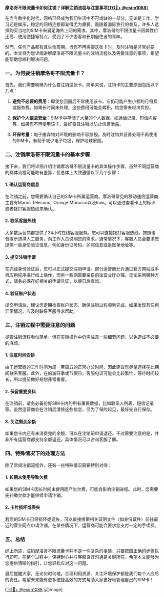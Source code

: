 **摩洛哥不限流量卡如何注销？详解注销流程与注意事项[[TG💪+ @esim1088](https://t.me/s/esim1088)]**

在当今数字化时代，网络已经成为我们生活中不可或缺的一部分。无论是工作、学习还是娱乐，稳定的网络连接都显得尤为重要。而随着国际旅行的普及，许多人选择购买当地的SIM卡来满足海外上网的需求。其中，摩洛哥的不限流量卡因其性价比高、使用便捷等特点，受到了不少游客和长期居住者的青睐。

然而，任何产品都有其生命周期，当您不再需要这张卡时，及时注销是非常必要的。本文将为您详细讲解摩洛哥不限流量卡的注销流程以及需要注意的事项，希望能帮助您顺利解决问题。

### 一、为何要注销摩洛哥不限流量卡？

首先，我们需要明确为什么要注销这张卡。简单来说，注销卡的主要原因包括以下几点：

1. **避免不必要的费用**：即使您回国后不常使用该卡，它仍可能产生小额的月租费或服务费。如果长时间未处理，这些费用可能会累积，给您带来经济负担。
   
2. **保护个人信息安全**：SIM卡中存储了大量的个人数据，如通话记录、短信内容等。如果您不再使用该卡，最好将其注销以防止信息泄露。

3. **环保考量**：电子废弃物对环境的影响不容忽视。及时注销并妥善处理不再使用的SIM卡，有助于减少电子垃圾，保护地球家园。

### 二、注销摩洛哥不限流量卡的基本步骤

接下来，我们将详细介绍注销摩洛哥不限流量卡的具体操作步骤。虽然不同运营商的具体流程可能略有差异，但总体上大致遵循以下几个步骤：

#### 1. 确认运营商信息

在注销之前，您需要确认自己的SIM卡所属运营商。摩洛哥常见的移动通信运营商主要有Maroc Telecom、Orange Morocco以及Inwi。可以通过查看卡上的标识或者拨打客服热线来确认。

#### 2. 联系客服热线

大多数运营商都提供了24小时在线客服服务。您可以直接拨打客服热线，按照语音提示选择人工服务，向工作人员说明您的需求。通常情况下，客服人员会要求您提供一些身份验证信息，例如身份证号码、护照信息或是账单地址等。

#### 3. 提交注销申请

在完成身份验证后，您可以正式提交注销申请。部分运营商允许通过官方网站或手机应用程序进行线上操作，而另一些则需要亲自前往营业厅办理。无论采用哪种方式，请务必保存好相关的申请凭证，以便日后查询。

#### 4. 验证账户状态

提交申请后，建议您定期检查账户状态，确保注销过程顺利完成。如果发现有任何异常情况，应及时联系客服寻求帮助。

### 三、注销过程中需要注意的问题

尽管注销流程看似简单，但在实际操作中仍需注意一些细节问题，以免造成不必要的麻烦。

#### 1. 注意时间安排

由于运营商的工作时间为周一至周五的正常办公时间，因此建议您尽量选择在此期间联系客服。此外，在旅游旺季或节假日，客服电话可能会比较繁忙，等待时间较长，所以提前做好规划非常重要。

#### 2. 保留重要资料

在注销前，请务必备份好SIM卡内的所有重要数据，比如联系人列表、短信记录等。虽然运营商会在注销后清除这些信息，但为了保险起见，最好先自行保存。

#### 3. 关注剩余余额

如果您卡内还有未消费完的余额，可以在注销前申请退还。不过需要注意的是，并非所有运营商都支持余额返还，具体情况可以咨询客服了解。

### 四、特殊情况下的处理方法

除了常规注销流程外，还有一些特殊情况需要特别对待：

#### 1. 长期未使用导致欠费

如果您的SIM卡因长时间未使用而产生欠费，可能会影响注销进程。此时，您需要先补缴欠款才能继续申请注销。

#### 2. 卡片损坏或丢失

若您的SIM卡已经损坏或遗失，可以直接携带相关证明文件（如身份证件）前往最近的营业网点申请注销。在某些情况下，运营商可能会要求您支付一定的手续费。

### 五、总结

综上所述，注销摩洛哥不限流量卡并不是一件复杂的事情，只要按照正确的步骤执行即可。在整个过程中，保持耐心并与客服良好沟通是关键所在。希望本文能够为您提供清晰的指引，让您轻松应对这一问题。

最后提醒大家，无论何时何地，合理利用资源、关注环境保护都是我们每个人应尽的责任。希望未来能有更多便捷高效的方式帮助大家更好地管理自己的SIM卡！

[[TG💪+ @esim1088](https://t.me/s/esim1088) ![Image](https://i.postimg.cc/4NQfJmqS/Snipaste-2025-05-13-00-14-12.png)]